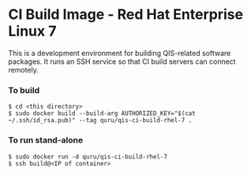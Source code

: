 # CI Build Image - Red Hat Enterprise Linux 7

This is a development environment for building QIS-related software packages.
It runs an SSH service so that CI build servers can connect remotely.

### To build

	$ cd <this directory>
	$ sudo docker build --build-arg AUTHORIZED_KEY="$(cat ~/.ssh/id_rsa.pub)" --tag quru/qis-ci-build-rhel-7 .

### To run stand-alone

	$ sudo docker run -d quru/qis-ci-build-rhel-7
	$ ssh build@<IP of container>
